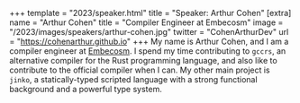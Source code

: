 +++
template = "2023/speaker.html"
title = "Speaker: Arthur Cohen"
[extra]
  name = "Arthur Cohen"
  title = "Compiler Engineer at Embecosm"
  image = "/2023/images/speakers/arthur-cohen.jpg"
  twitter = "CohenArthurDev"
  url = "https://cohenarthur.github.io"
+++
My name is Arthur Cohen, and I am a compiler engineer at [Embecosm](https://www.embecosm.com). I spend my time contributing to `gccrs`, an alternative compiler for the Rust programming language, and also like to contribute to the official compiler when I can. My other main project is `jinko`, a statically-typed scripted language with a strong functional background and a powerful type system.